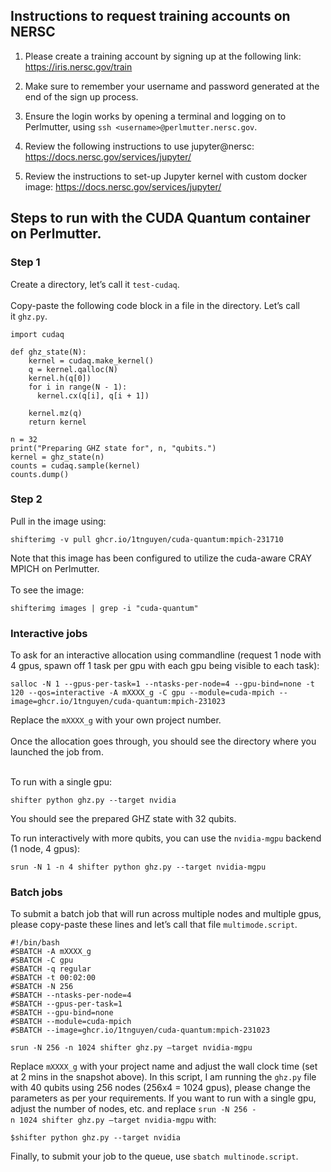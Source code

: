 
## Instructions to request training accounts on NERSC

1. Please create a training account by signing up at the following link:
https://iris.nersc.gov/train

2. Make sure to remember your username and password generated at the end of the sign up process.

3. Ensure the login works by opening a terminal and logging on to Perlmutter, using
`ssh <username>@perlmutter.nersc.gov`.

4. Review the following instructions to use jupyter@nersc:
https://docs.nersc.gov/services/jupyter/

5. Review the instructions to set-up Jupyter kernel with custom docker image:
https://docs.nersc.gov/services/jupyter/


## Steps to run with the CUDA Quantum container on Perlmutter.

### Step 1

Create a directory, let’s call it `test-cudaq`.  
<br>
Copy-paste the following code block in a file in the directory. Let’s call it `ghz.py`.
``` 
import cudaq

def ghz_state(N):
    kernel = cudaq.make_kernel()
    q = kernel.qalloc(N)
    kernel.h(q[0])
    for i in range(N - 1):
      kernel.cx(q[i], q[i + 1])
 
    kernel.mz(q)
    return kernel

n = 32
print("Preparing GHZ state for", n, "qubits.")
kernel = ghz_state(n)
counts = cudaq.sample(kernel)
counts.dump()
```



### Step 2

Pull in the image using:
```
shifterimg -v pull ghcr.io/1tnguyen/cuda-quantum:mpich-231710
```
Note that this image has been configured to utilize the cuda-aware CRAY MPICH on Perlmutter.  
<br>
To see the image:
```
shifterimg images | grep -i "cuda-quantum"
```


### Interactive jobs

To ask for an interactive allocation using commandline (request 1 node with 4 gpus, spawn off 1 task per gpu with each gpu being visible to each task):

```
salloc -N 1 --gpus-per-task=1 --ntasks-per-node=4 --gpu-bind=none -t 120 --qos=interactive -A mXXXX_g -C gpu --module=cuda-mpich --image=ghcr.io/1tnguyen/cuda-quantum:mpich-231023
```

Replace the `mXXXX_g` with your own project number.  
<br>
Once the allocation goes through, you should see the directory where you launched the job from.  
<br>

To run with a single gpu:
```
shifter python ghz.py --target nvidia
```

You should see the prepared GHZ state with 32 qubits.  
<br>

To run interactively with more qubits, you can use the `nvidia-mgpu` backend (1 node, 4 gpus):
```
srun -N 1 -n 4 shifter python ghz.py --target nvidia-mgpu
```

### Batch jobs
To submit a batch job that will run across multiple nodes and multiple gpus, please copy-paste these lines and let’s call that file `multimode.script`.

```
#!/bin/bash
#SBATCH -A mXXXX_g
#SBATCH -C gpu
#SBATCH -q regular
#SBATCH -t 00:02:00
#SBATCH -N 256
#SBATCH --ntasks-per-node=4
#SBATCH --gpus-per-task=1
#SBATCH --gpu-bind=none
#SBATCH --module=cuda-mpich
#SBATCH --image=ghcr.io/1tnguyen/cuda-quantum:mpich-231023
 
srun -N 256 -n 1024 shifter ghz.py –target nvidia-mgpu
```

Replace `mXXXX_g` with your project name and adjust the wall clock time (set at 2 mins in the snapshot above). In this script, I am running the `ghz.py` file with 40 qubits using 256 nodes (256x4 = 1024 gpus), please change the parameters as per your requirements. If you want to run with a single gpu, adjust the number of nodes, etc. and replace `srun -N 256 -n 1024 shifter ghz.py –target nvidia-mgpu` with:
```
$shifter python ghz.py --target nvidia
```

Finally, to submit your job to the queue, use `sbatch multinode.script`.